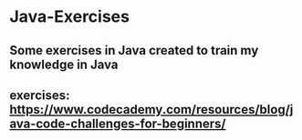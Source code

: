 # Java-Exercises
## Some exercises in Java created to train my knowledge in Java 
## exercises: https://www.codecademy.com/resources/blog/java-code-challenges-for-beginners/
